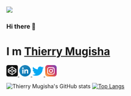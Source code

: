 


<br>
<img src="https://github.com/r-e-d-ant/red-Ant-02/blob/main/1500x500.jpeg"/>
<br>


### Hi there 👋
# I m <a href="https://thierrymugisha.me/">Thierry Mugisha</a>

<a href="https://codepen.io/r_e_d_ant" target="_blank">
  <img src="https://github.com/r-e-d-ant/logos/blob/main/codepen.png" width="30px" height="30px"/>
</a>

<a href="https://www.linkedin.com/in/thierry-mugisha-693a9b207/" blank="_blank">
 <img src="https://github.com/r-e-d-ant/logos/blob/main/linkedin.png" width="30px" height="30px"/>
</a>

<a href="https://twitter.com/r_e_d_ant" blank="_blank">
 <img src="https://github.com/r-e-d-ant/logos/blob/main/twitter.png" width="30px" height="30px"/>
</a>

<a href="https://www.instagram.com/r_e_d_ant/" blank="_blank">
 <img src="https://github.com/r-e-d-ant/logos/blob/main/instagram.png" width="30px" height="30px"/>
</a>
<br>

<!--- 🔭  I’m currently working on Flask/-->
<!--- 🌱 I’m currently learning JavaScript -->
<!--- 🤔 I’m looking for help with JavaScript -->
<!--- 👯 I’m looking to collaborate on every web app, website development --->
<!--- 💬 Ask me about Python, Flask,... --->

![Thierry Mugisha's GitHub stats](https://github-readme-stats.vercel.app/api?username=r-e-d-ant&count_private=true&show_icons=true&theme=dracula)
[![Top Langs](https://github-readme-stats.vercel.app/api/top-langs/?username=r-e-d-ant&count_private=true&show_icons=true&theme=dracula&langs_count=8)](https://github.com/r-e-d-ant/github-readme-stats)

